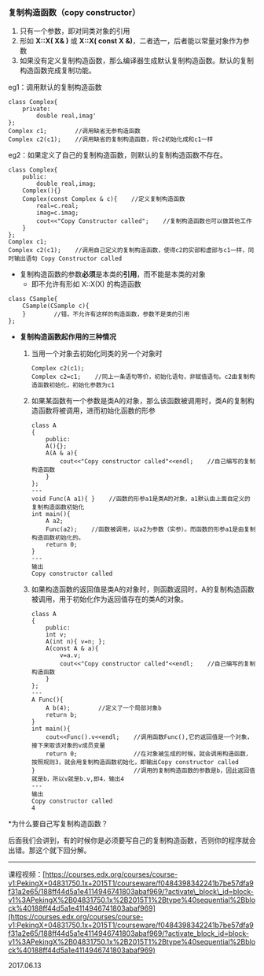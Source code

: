 ### 复制构造函数（copy constructor）

1. 只有一个参数，即对同类对象的引用
2. 形如 **X::X\( X& \)** 或 **X::X\( const X &\)**，二者选一，后者能以常量对象作为参数
3. 如果没有定义复制构造函数，那么编译器生成默认复制构造函数。默认的复制构造函数完成复制功能。

eg1：调用默认的复制构造函数

```
class Complex{
    private:
        double real,imag'
};
Complex c1;        //调用缺省无参构造函数
Complex c2(c1);    //调用缺省的复制构造函数，将c2初始化成和c1一样
```

eg2：如果定义了自己的复制构造函数，则默认的复制构造函数不存在。

```
class Complex{
    public:
        double real,imag;
    Complex(){}
    Complex(const Complex & c){    //定义复制构造函数
        real=c.real;
        imag=c.imag;
        cout<<"Copy Constructor called";    //复制构造函数也可以做其他工作
    }
};
Complex c1;
Complex c2(c1);    //调用自己定义的复制构造函数，使得c2的实部和虚部与c1一样，同时输出语句 Copy Constructor called
```

* 复制构造函数的参数**必须**是本类的**引用**，而不能是本类的对象
  * 即不允许有形如 X::X\(X\) 的构造函数

```
class CSample{
    CSample(CSample c){
    }        //错，不允许有这样的构造函数，参数不是类的引用
};
```

* **复制构造函数起作用的三种情况**

  1. 当用一个对象去初始化同类的另一个对象时

     ```
     Complex c2(c1);
     Complex c2=c1;    //同上一条语句等价，初始化语句，非赋值语句。c2由复制构造函数初始化，初始化参数为c1
     ```

  2. 如果某函数有一个参数是类A的对象，那么该函数被调用时，类A的复制构造函数将被调用，进而初始化函数的形参

     ```
     class A
     {
         public:
         A(){};
         A(A & a){
             cout<<"Copy constructor called"<<endl;    //自己编写的复制构造函数
         }
     };
     ---
     void Func(A a1){ }    //函数的形参a1是类A的对象，a1默认由上面自定义的复制构造函数初始化
     int main(){
         A a2;
         Func(a2);    //函数被调用，以a2为参数（实参）。而函数的形参a1是由复制构造函数初始化的。
         return 0;
     }
     ---
     输出
     Copy constructor called
     ```

  3. 如果构造函数的返回值是类A的对象时，则函数返回时，A的复制构造函数被调用，用于初始化作为返回值存在的类A的对象。

     ```
     class A
     {
         public:
         int v;
         A(int n){ v=n; };
         A(const A & a){
             v=a.v;
             cout<<"Copy constructor called"<<endl;    //自己编写的复制构造函数
         }
     };
     ---
     A Func(){
         A b(4);        //定义了一个局部对象b
         return b;
     }
     int main(){
         cout<<Func().v<<endl;    //调用函数Func(),它的返回值是一个对象，接下来取该对象的v成员变量
         return 0;                //在对象被生成的时候，就会调用构造函数，按照规则3，就会用复制构造函数初始化，即输出Copy constructor called
     }                            //调用的复制构造函数的参数是b，因此返回值就是b，所以v就是b.v,即4，输出4
     ---
     输出
     Copy constructor called
     4
     ```

\*为什么要自己写复制构造函数？

后面我们会讲到，有的时候你是必须要写自己的复制构造函数，否则你的程序就会出错。那这个就下回分解。

---

课程视频：[https://courses.edx.org/courses/course-v1:PekingX+04831750.1x+2015T1/courseware/f0484398342241b7be57dfa9f31a2e65/188ff44d5a1e4114946741803abaf969/?activate\_block\_id=block-v1%3APekingX%2B04831750.1x%2B2015T1%2Btype%40sequential%2Bblock%40188ff44d5a1e4114946741803abaf969](https://courses.edx.org/courses/course-v1:PekingX+04831750.1x+2015T1/courseware/f0484398342241b7be57dfa9f31a2e65/188ff44d5a1e4114946741803abaf969/?activate_block_id=block-v1%3APekingX%2B04831750.1x%2B2015T1%2Btype%40sequential%2Bblock%40188ff44d5a1e4114946741803abaf969)

2017.06.13

